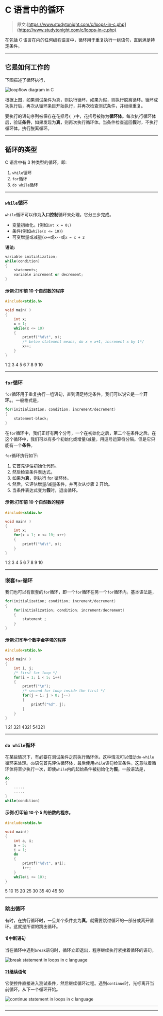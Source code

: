# C 语言中的循环

> 原文:[https://www.studytonight.com/c/loops-in-c.php](https://www.studytonight.com/c/loops-in-c.php)

在包括 C 语言在内的任何编程语言中，循环用于重复执行一组语句，直到满足特定条件。

* * *

## 它是如何工作的

下图描述了循环执行，

![loopflow diagram in C](img/f67ac51ddfc8a51462b3c9e97f378e57.png)

根据上图，如果测试条件为真，则执行循环，如果为假，则执行脱离循环。循环成功执行后，再次从循环条目开始执行，并再次检查测试条件，并继续重复。

要执行的语句序列被保存在花括号`{ }`中，花括号被称为**循环体**。每次执行循环体后，验证**条件**，如果发现为**真**，则再次执行循环体。当条件检查返回**假**时，不执行循环体，执行脱离循环。

* * *

## 循环的类型

C 语言中有 3 种类型的循环，即:

1.  `while`循环
2.  `for`循环
3.  `do while`循环

* * *

### `while`循环

`while`循环可以作为**入口控制**循环来处理。它分三步完成。

*   变量初始化。(例如`int x = 0;`)
*   条件(例如`while(x <= 10)`)
*   可变增量或减量(`x++`或`x--`或`x = x + 2`

**语法:**

```cpp
variable initialization;
while(condition)
{
    statements;
    variable increment or decrement; 
}
```

#### 示例:打印前 10 个自然数的程序

```cpp
#include<stdio.h>

void main( )
{
    int x;
    x = 1;
    while(x <= 10)
    {
        printf("%d\t", x);
        /* below statement means, do x = x+1, increment x by 1*/
        x++;
    }
}
```

1 2 3 4 5 6 7 8 9 10

* * *

### `for`循环

`for`循环用于重复执行一组语句，直到满足特定条件。我们可以说它是一个**开环。**。一般格式是，

```cpp
for(initialization; condition; increment/decrement)
{
    statement-block;
}
```

在`for`循环中，我们正好有两个分号，一个在初始化之后，第二个在条件之后。在这个循环中，我们可以有多个初始化或增量/减量，用逗号运算符分隔。但是它只能有一个**条件**。

`for`循环执行如下:

1.  它首先评估初始化代码。
2.  然后检查条件表达式。
3.  如果为**真**，则执行 for 循环体。
4.  然后，它评估增量/减量条件，并再次从步骤 2 开始。
5.  当条件表达式变为**假**时，退出循环。

#### 示例:打印前 10 个自然数的程序

```cpp
#include<stdio.h>

void main( )
{
    int x;
    for(x = 1; x <= 10; x++)
    {
        printf("%d\t", x);
    }
}
```

1 2 3 4 5 6 7 8 9 10

* * *

### 嵌套`for`循环

我们也可以有嵌套的`for`循环，即一个`for`循环在另一个`for`循环内。基本语法是，

```cpp
for(initialization; condition; increment/decrement)
{
    for(initialization; condition; increment/decrement)
    {
        statement ;
    }
}
```

#### 示例:打印半个数字金字塔的程序

```cpp
#include<stdio.h>

void main( )
{
    int i, j;
    /* first for loop */
    for(i = 1; i < 5; i++)
    {
        printf("\n");
        /* second for loop inside the first */
        for(j = i; j > 0; j--)
        {
            printf("%d", j);
        }
    }
}
```

1 21 321 4321 54321

* * *

### `do while`循环

在某些情况下，有必要在测试条件之前执行循环体。这种情况可以借助`do-while`循环来处理。`do`语句首先评估循环体，最后使用`while`语句检查条件。这意味着循环体将至少执行一次，即使`while`内的起始条件被初始化为**假**。一般语法是，

```cpp
do
{
    .....
    .....
}
while(condition)
```

#### 示例:打印前 10 个 5 的倍数的程序。

```cpp
#include<stdio.h>

void main()
{
    int a, i;
    a = 5;
    i = 1;
    do
    {
        printf("%d\t", a*i);
        i++;
    } 
    while(i <= 10);
}
```

5 10 15 20 25 30 35 40 45 50

* * *

### 跳出循环

有时，在执行循环时，一旦某个条件变为**真**，就需要跳过循环的一部分或离开循环。这就是所谓的跳出循环。

#### 1)中断语句

当在循环中遇到`break`语句时，循环立即退出，程序继续执行紧接着循环的语句。

![break statement in loops in c language](img/3fd597a0f763eae0723b9414f18c82e2.png)

#### 2)继续语句

它使控件直接进入测试条件，然后继续循环过程。遇到`continue`时，光标离开当前循环，从下一个循环开始。

![continue statement in loops in c language](img/01ae25f9ca137aa6f4c94157a8850c24.png)

* * *

* * *